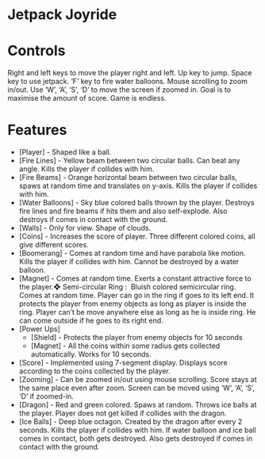 Jetpack Joyride
=========================

# Controls
Right and left keys to move the player right and left. Up key to jump. Space key to use jetpack. ‘F’ key to fire water balloons. Mouse scrolling to zoom in/out. Use ‘W’, ‘A’, ‘S’, ‘D’ to move the screen if zoomed in. Goal is to maximise the amount of score. Game is endless.
# Features
* [Player] - Shaped like a ball.
* [Fire Lines] - Yellow beam between two circular balls. Can beat any angle. Kills the player if collides with him.
* [Fire Beams] - Orange horizontal beam between two circular balls, spaws at random time and translates on y-axis. Kills the player if collides with him.
* [Water Balloons] - Sky blue colored balls thrown by the player. Destroys fire lines and fire beams if hits them and also self-explode. Also destroys if comes in contact with the ground.
* [Walls] - Only for view. Shape of clouds.
* [Coins] - Increases the score of player. Three different colored coins, all give different scores.
* [Boomerang] - Comes at random time and have parabola like motion. Kills the player if collides with him. Cannot be destroyed by a water balloon.
* [Magnet] - Comes at random time. Exerts a constant attractive force to the player.❖ Semi-circular Ring : ​ Bluish colored semicircular ring. Comes at random time. Player can go in the ring if goes to its left end. It protects the player from enemy objects as long as player is inside the ring. Player can’t be move anywhere else as long as he is inside ring. He can come outside if he goes to its right end.
* [Power Ups]
	* [Shield] - Protects the player from enemy objects for 10 seconds
	* [Magnet] - All the coins within some radius gets collected automatically. Works for 10 seconds.
* [Score] - Implemented using 7-segment display. Displays score according to the coins collected by the player.
* [Zooming] - Can be zoomed in/out using mouse scrolling. Score stays at the same place even after zoom. Screen can be moved using ‘W’, ‘A’, ‘S’, ‘D’ if zoomed-in.
* [Dragon] - Red and green colored. Spaws at random. Throws ice balls at the player. Player does not get killed if collides
with the dragon.
* [Ice Balls] - Deep blue octagon. Created by the dragon after every 2 seconds. Kills the player if collides with him. If water
balloon and ice ball comes in contact, both gets destroyed. Also gets destroyed if comes in contact with the ground.


